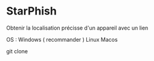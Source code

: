 # StarPhish
Obtenir la localisation précisse d'un appareil avec un lien

OS : 
Windows ( recommander )
Linux 
Macos

git clone 
